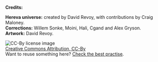 **Credits:**

**Hereva universe:** created by David Revoy, with contributions by Craig Maloney.  
**Corrections:** Willem Sonke, Moini, Hali, Cgand and Alex Gryson.   
**Artwork:** David Revoy.  


![CC-By license image](https://www.peppercarrot.com/data/wiki/medias/img/logo_cc.png)  
[Creative Commons Attribution, CC-By](https://creativecommons.org/licenses/by/4.0/)  
Want to reuse something here? [Check the best practise](https://wiki.creativecommons.org/wiki/best_practices_for_attribution). 
